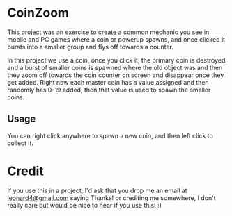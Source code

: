 CoinZoom
==========

This project was an exercise to create a common mechanic you see in mobile and PC games where a coin or powerup spawns, and once clicked it bursts into a smaller group and flys off towards a counter.

In this project we use a coin, once you click it, the primary coin is destroyed and a burst of smaller coins is spawned where the old object was and then they zoom off towards the coin counter on screen and disappear once they get added. Right now each master coin has a value assigned and then randomly has 0-19 added, then that value is used to spawn the smaller coins. 

Usage
-----
You can right click anywhere to spawn a new coin, and then left click to collect it.

Credit
======
If you use this in a project, I'd ask that you drop me an email at leonard4@gmail.com saying Thanks! or crediting me somewhere, I don't really care but would be nice to hear if you use this! :)
